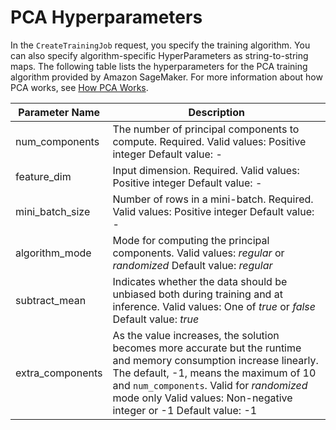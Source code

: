 # PCA Hyperparameters<a name="PCA-reference"></a>

In the `CreateTrainingJob` request, you specify the training algorithm\. You can also specify algorithm\-specific HyperParameters as string\-to\-string maps\. The following table lists the hyperparameters for the PCA training algorithm provided by Amazon SageMaker\. For more information about how PCA works, see [How PCA Works](how-pca-works.md)\. 


| Parameter Name | Description | 
| --- | --- | 
| num\_components |  The number of principal components to compute\. Required\. Valid values: Positive integer Default value: \-  | 
| feature\_dim |  Input dimension\. Required\. Valid values: Positive integer Default value: \-  | 
| mini\_batch\_size |  Number of rows in a mini\-batch\. Required\. Valid values: Positive integer Default value: \-  | 
| algorithm\_mode |  Mode for computing the principal components\.  Valid values: *regular* or *randomized* Default value: *regular*  | 
| subtract\_mean |  Indicates whether the data should be unbiased both during training and at inference\.  Valid values: One of *true* or *false* Default value: *true*  | 
| extra\_components |  As the value increases, the solution becomes more accurate but the runtime and memory consumption increase linearly\. The default, \-1, means the maximum of 10 and `num_components`\. Valid for *randomized* mode only Valid values: Non\-negative integer or \-1 Default value: \-1  | 